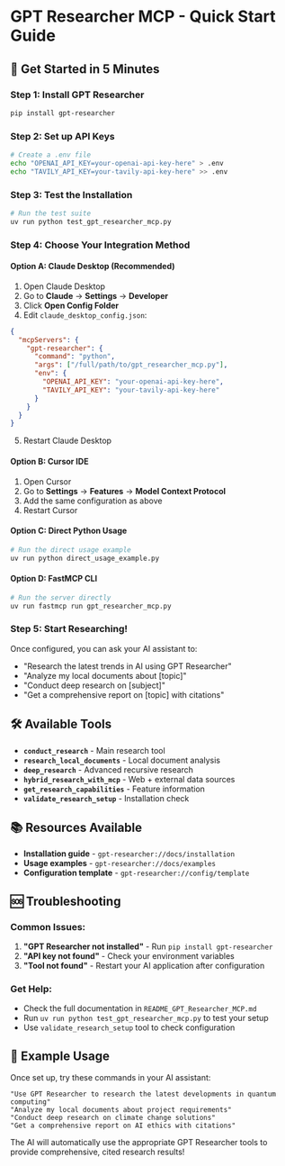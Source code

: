 # GPT Researcher MCP - Quick Start Guide

## 🚀 Get Started in 5 Minutes

### Step 1: Install GPT Researcher
```bash
pip install gpt-researcher
```

### Step 2: Set up API Keys
```bash
# Create a .env file
echo "OPENAI_API_KEY=your-openai-api-key-here" > .env
echo "TAVILY_API_KEY=your-tavily-api-key-here" >> .env
```

### Step 3: Test the Installation
```bash
# Run the test suite
uv run python test_gpt_researcher_mcp.py
```

### Step 4: Choose Your Integration Method

#### Option A: Claude Desktop (Recommended)
1. Open Claude Desktop
2. Go to **Claude** → **Settings** → **Developer**
3. Click **Open Config Folder**
4. Edit `claude_desktop_config.json`:
```json
{
  "mcpServers": {
    "gpt-researcher": {
      "command": "python",
      "args": ["/full/path/to/gpt_researcher_mcp.py"],
      "env": {
        "OPENAI_API_KEY": "your-openai-api-key-here",
        "TAVILY_API_KEY": "your-tavily-api-key-here"
      }
    }
  }
}
```
5. Restart Claude Desktop

#### Option B: Cursor IDE
1. Open Cursor
2. Go to **Settings** → **Features** → **Model Context Protocol**
3. Add the same configuration as above
4. Restart Cursor

#### Option C: Direct Python Usage
```bash
# Run the direct usage example
uv run python direct_usage_example.py
```

#### Option D: FastMCP CLI
```bash
# Run the server directly
uv run fastmcp run gpt_researcher_mcp.py
```

### Step 5: Start Researching!

Once configured, you can ask your AI assistant to:
- "Research the latest trends in AI using GPT Researcher"
- "Analyze my local documents about [topic]"
- "Conduct deep research on [subject]"
- "Get a comprehensive report on [topic] with citations"

## 🛠️ Available Tools

- **`conduct_research`** - Main research tool
- **`research_local_documents`** - Local document analysis
- **`deep_research`** - Advanced recursive research
- **`hybrid_research_with_mcp`** - Web + external data sources
- **`get_research_capabilities`** - Feature information
- **`validate_research_setup`** - Installation check

## 📚 Resources Available

- **Installation guide** - `gpt-researcher://docs/installation`
- **Usage examples** - `gpt-researcher://docs/examples`
- **Configuration template** - `gpt-researcher://config/template`

## 🆘 Troubleshooting

### Common Issues:
1. **"GPT Researcher not installed"** - Run `pip install gpt-researcher`
2. **"API key not found"** - Check your environment variables
3. **"Tool not found"** - Restart your AI application after configuration

### Get Help:
- Check the full documentation in `README_GPT_Researcher_MCP.md`
- Run `uv run python test_gpt_researcher_mcp.py` to test your setup
- Use `validate_research_setup` tool to check configuration

## 🎯 Example Usage

Once set up, try these commands in your AI assistant:

```
"Use GPT Researcher to research the latest developments in quantum computing"
"Analyze my local documents about project requirements"
"Conduct deep research on climate change solutions"
"Get a comprehensive report on AI ethics with citations"
```

The AI will automatically use the appropriate GPT Researcher tools to provide comprehensive, cited research results!
